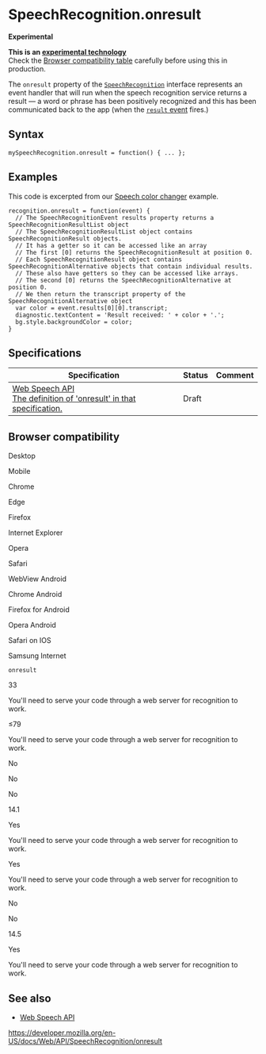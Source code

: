 SpeechRecognition.onresult
==========================

**Experimental**

**This is an [experimental technology](https://developer.mozilla.org/en-US/docs/MDN/Guidelines/Conventions_definitions#experimental)**  
Check the [Browser compatibility table](#browser_compatibility) carefully before using this in production.

The `onresult` property of the [`SpeechRecognition`](../speechrecognition) interface represents an event handler that will run when the speech recognition service returns a result — a word or phrase has been positively recognized and this has been communicated back to the app (when the [`result` event](result_event) fires.)

Syntax
------

    mySpeechRecognition.onresult = function() { ... };

Examples
--------

This code is excerpted from our [Speech color changer](https://github.com/mdn/web-speech-api/blob/master/speech-color-changer/script.js) example.

    recognition.onresult = function(event) {
      // The SpeechRecognitionEvent results property returns a SpeechRecognitionResultList object
      // The SpeechRecognitionResultList object contains SpeechRecognitionResult objects.
      // It has a getter so it can be accessed like an array
      // The first [0] returns the SpeechRecognitionResult at position 0.
      // Each SpeechRecognitionResult object contains SpeechRecognitionAlternative objects that contain individual results.
      // These also have getters so they can be accessed like arrays.
      // The second [0] returns the SpeechRecognitionAlternative at position 0.
      // We then return the transcript property of the SpeechRecognitionAlternative object
      var color = event.results[0][0].transcript;
      diagnostic.textContent = 'Result received: ' + color + '.';
      bg.style.backgroundColor = color;
    }

Specifications
--------------

<table><thead><tr class="header"><th>Specification</th><th>Status</th><th>Comment</th></tr></thead><tbody><tr class="odd"><td><a href="https://wicg.github.io/speech-api/#dom-speechrecognition-onresult">Web Speech API<br />
<span class="small">The definition of 'onresult' in that specification.</span></a></td><td><span class="spec-draft">Draft</span></td><td></td></tr></tbody></table>

Browser compatibility
---------------------

Desktop

Mobile

Chrome

Edge

Firefox

Internet Explorer

Opera

Safari

WebView Android

Chrome Android

Firefox for Android

Opera Android

Safari on IOS

Samsung Internet

`onresult`

33

You'll need to serve your code through a web server for recognition to work.

≤79

You'll need to serve your code through a web server for recognition to work.

No

No

No

14.1

Yes

You'll need to serve your code through a web server for recognition to work.

Yes

You'll need to serve your code through a web server for recognition to work.

No

No

14.5

Yes

You'll need to serve your code through a web server for recognition to work.

See also
--------

-   [Web Speech API](../web_speech_api)

<a href="https://developer.mozilla.org/en-US/docs/Web/API/SpeechRecognition/onresult" class="_attribution-link">https://developer.mozilla.org/en-US/docs/Web/API/SpeechRecognition/onresult</a>
